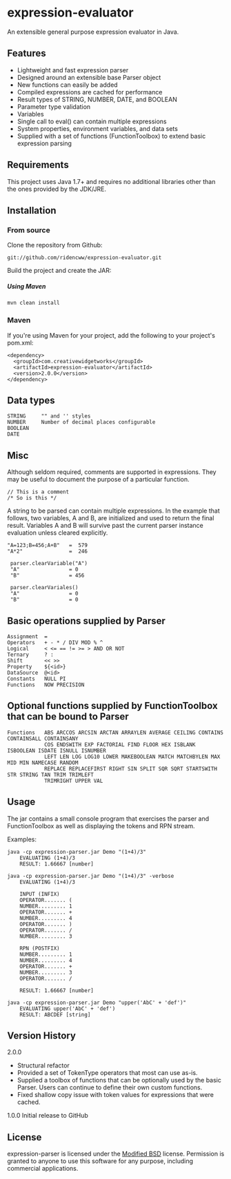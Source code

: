 # expression-evaluator

An extensible general purpose expression evaluator in Java.

## Features

 - Lightweight and fast expression parser
 - Designed around an extensible base Parser object
 - New functions can easily be added
 - Compiled expressions are cached for performance
 - Result types of STRING, NUMBER, DATE, and BOOLEAN
 - Parameter type validation 
 - Variables
 - Single call to eval() can contain multiple expressions
 - System properties, environment variables, and data sets
 - Supplied with a set of functions (FunctionToolbox) to extend basic expression parsing 

## Requirements

This project uses Java 1.7+ and requires no additional libraries other than the ones provided by the JDK/JRE.

## Installation

### From source

Clone the repository from Github:

    git://github.com/ridencww/expression-evaluator.git

Build the project and create the JAR:

##### Using Maven
    mvn clean install

### Maven

If you're using Maven for your project, add the following to your project's pom.xml:

    <dependency>
      <groupId>com.creativewidgetworks</groupId>
      <artifactId>expression-evaluator</artifactId>
      <version>2.0.0</version>
    </dependency>

## Data types

    STRING     "" and '' styles
    NUMBER     Number of decimal places configurable
    BOOLEAN
    DATE

## Misc    
    
Although seldom required, comments are supported in expressions. They may be useful to document the purpose of a particular function.
    
    // This is a comment 
    /* So is this */
    
A string to be parsed can contain multiple expressions. In the example that follows, two variables, A and B, are initialized and used to return the final result. Variables A and B will survive past the current parser instance evaluation unless cleared explicitly. 
   
    "A=123;B=456;A+B"   =  579
    "A*2"               =  246
     
     parser.clearVariable("A")
     "A"                = 0
     "B"                = 456
     
     parser.clearVariales()
     "A"                = 0
     "B"                = 0
    
## Basic operations supplied by Parser 

    Assignment  =
    Operators   + - * / DIV MOD % ^ 
    Logical     < <= == != >= > AND OR NOT
    Ternary     ? :  
    Shift       << >>
    Property    ${<id>}
    DataSource  @<id>
    Constants   NULL PI
    Functions   NOW PRECISION
   
## Optional functions supplied by FunctionToolbox that can be bound to Parser  
 
    Functions   ABS ARCCOS ARCSIN ARCTAN ARRAYLEN AVERAGE CEILING CONTAINS CONTAINSALL CONTAINSANY
                COS ENDSWITH EXP FACTORIAL FIND FLOOR HEX ISBLANK ISBOOLEAN ISDATE ISNULL ISNUMBER
                LEFT LEN LOG LOG10 LOWER MAKEBOOLEAN MATCH MATCHBYLEN MAX MID MIN NAMECASE RANDOM
                REPLACE REPLACEFIRST RIGHT SIN SPLIT SQR SQRT STARTSWITH STR STRING TAN TRIM TRIMLEFT
                TRIMRIGHT UPPER VAL
   
## Usage

The jar contains a small console program that exercises the parser and FunctionToolbox as well as displaying the tokens and RPN stream.

Examples:

    java -cp expression-parser.jar Demo "(1+4)/3"
        EVALUATING (1+4)/3
        RESULT: 1.66667 [number]
      
    java -cp expression-parser.jar Demo "(1+4)/3" -verbose
        EVALUATING (1+4)/3
    
        INPUT (INFIX)
        OPERATOR....... (
        NUMBER......... 1
        OPERATOR....... +
        NUMBER......... 4
        OPERATOR....... )
        OPERATOR....... /
        NUMBER......... 3
           
        RPN (POSTFIX)
        NUMBER......... 1
        NUMBER......... 4
        OPERATOR....... +
        NUMBER......... 3
        OPERATOR....... /
        
        RESULT: 1.66667 [number]
        
    java -cp expression-parser.jar Demo "upper('AbC' + 'def')"
        EVALUATING upper('AbC' + 'def')
        RESULT: ABCDEF [string]
    
## Version History
 
2.0.0  
* Structural refactor
* Provided a set of TokenType operators that most can use as-is.
* Supplied a toolbox of functions that can be optionally used by the basic Parser. Users can continue to define their own custom functions.
* Fixed shallow copy issue with token values for expressions that were cached.

1.0.0 Initial release to GitHub
    
## License

expression-parser is licensed under the [Modified BSD][1] license. Permission is granted to anyone to use this software for any purpose, including commercial applications.


  [1]: http://www.opensource.org/licenses/BSD-3-Clause

